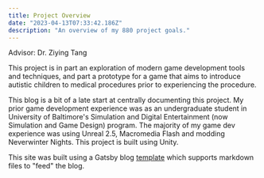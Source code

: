 ```yaml
---
title: Project Overview
date: "2023-04-13T07:33:42.186Z"
description: "An overview of my 880 project goals."
---
```


Advisor: Dr. Ziying Tang

This project is in part an exploration of modern game development tools and techniques, and part a prototype for a game that aims to introduce autistic children to medical procedures prior to experiencing the procedure.

This blog is a bit of a late start at centrally documenting this project. My prior game development experience was as an undergraduate student in University of Baltimore's Simulation and Digital Entertainment (now Simulation and Game Design) program. The majority of my game dev experience was using Unreal 2.5, Macromedia Flash and modding Neverwinter Nights. This project is built using Unity.

This site was built using a Gatsby blog [template](https://www.gatsbyjs.com/starters/gatsbyjs/gatsby-starter-blog/) which supports markdown files to "feed" the blog.

